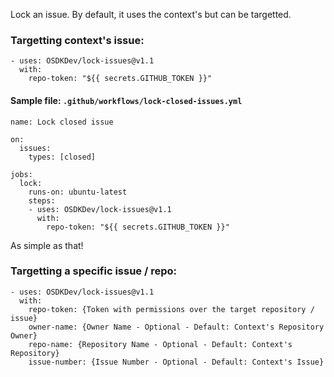 Lock an issue. By default, it uses the context's but can be targetted.

### Targetting context's issue:

    - uses: OSDKDev/lock-issues@v1.1
      with:
        repo-token: "${{ secrets.GITHUB_TOKEN }}"
        
#### Sample file: `.github/workflows/lock-closed-issues.yml`
    name: Lock closed issue

    on: 
      issues:
        types: [closed]

    jobs:
      lock:
        runs-on: ubuntu-latest
        steps:
        - uses: OSDKDev/lock-issues@v1.1
          with:
            repo-token: "${{ secrets.GITHUB_TOKEN }}"
        
As simple as that!

### Targetting a specific issue / repo:

    - uses: OSDKDev/lock-issues@v1.1
      with:
        repo-token: {Token with permissions over the target repository / issue}
        owner-name: {Owner Name - Optional - Default: Context's Repository Owner}
        repo-name: {Repository Name - Optional - Default: Context's Repository}
        issue-number: {Issue Number - Optional - Default: Context's Issue}
